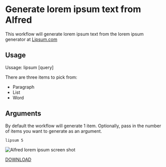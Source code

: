# Generate lorem ipsum text from Alfred 
This workflow will generate lorem ipsum text from the lorem ipsum generator at [Lipsum.com](http://www.lipsum.com/) 

## Usage
Ussage: lipsum [query]

There are three items to pick from:
- Paragraph
- List
- Word

## Arguments
By default the workflow will generate 1 item. Optionally, pass in the number of items you want to generate as an argument.

`lipsum 5`

![Alfred lorem ipsum screen shot](/screenshots/lipusm-screenshot.png?raw=true "Alfred lorem ipsum screen shot")

[DOWNLOAD](https://raw.githubusercontent.com/raarellano/alfred-lorem-ipsum-workflow/master/package/Lorem%20Ipsum.alfredworkflow)
